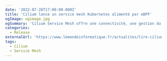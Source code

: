 ```yaml
---
date: '2022-07-28T17:00:00.000Z'
title: 'Cilium lance un service mesh Kubernetes alimenté par eBPF'
ogImage: ogimage.jpg
ogSummary: 'Cilium Service Mesh offre une connectivité, une gestion du trafic, une sécurité et une surveillance basées sur la technologie extended Berkley Packet Filter. Les déploiements avec ou sans conteneur sidecar sont aussi supportés'
categories:
  - Release
externalUrl: 'https://www.lemondeinformatique.fr/actualites/lire-cilium-lance-un-service-mesh-kubernetes-alimente-par-ebpf-87457.html'
tags:
  - Cilium
  - Service Mesh
---
```

